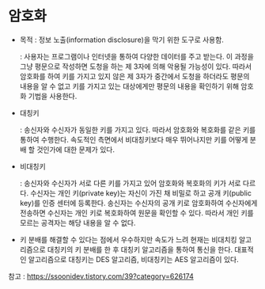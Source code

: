 # 암호화

* 목적 : 정보 노출(information disclosure)을 막기 위한 도구로 사용함.

  : 사용자는 프로그램이나 인터넷을 통하여 다양한 데이터를 주고 받는다. 이 과정을 그냥 평문으로 작성하면 도청을 하는 제 3자에 의해 악용될 가능성이 있다. 따라서 암호화를 하여 키를 가지고 있지 않은 제 3자가 중간에서 도청을 하더라도 평문의 내용을 알 수 없고 키를 가지고 있는 대상에게만 평문의 내용을 확인하기 위해 암호화 기법을 사용한다.

* 대칭키

  : 송신자와 수신자가 동일한 키를 가지고 있다. 따라서 암호화와 복호화를 같은 키를 통하여 수행한다. 속도적인 측면에서 비대칭키보다 매우 뛰어나지만 키를 어떻게 분배 할 것인가에 대한 문제가 있다.

* 비대칭키

  : 송신자와 수신자가 서로 다른 키를 가지고 있어 암호화와 복호화의 키가 서로 다르다. 수신자는 개인 키(private key)는 자신이 가진 채 비밀로 하고 공개 키(public key)를 인증 센터에 등록한다. 송신자는 수신자의 공개 키로 암호화하여 수신자에게 전송하면 수신자는 개인 키로 복호화하여 원문을 확인할 수 있다. 따라서 개인 키를 모르는 공격자는 해당 내용을 알 수 없다.

* 키 분배를 해결할 수 있다는 점에서 우수하지만 속도가 느려 현재는 비대치킹 알고리즘으로 대칭키의 키 분배를 한 후 대칭키 알고리즘을 통하여 통신을 한다. 대표적인 알고리즘으로 대칭키는 DES 알고리즘, 비대칭키는 AES 알고리즘이 있다.





참고  : https://ssoonidev.tistory.com/39?category=626174